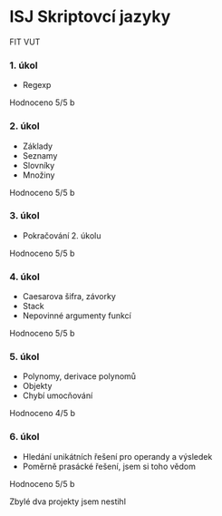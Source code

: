 # ISJ Skriptovcí jazyky
FIT VUT

### 1. úkol
* Regexp

Hodnoceno 5/5 b

### 2. úkol
* Základy
* Seznamy
* Slovníky
* Množiny

Hodnoceno 5/5 b

### 3. úkol
* Pokračování 2. úkolu

Hodnoceno 5/5 b

### 4. úkol
* Caesarova šifra, závorky
* Stack
* Nepovinné argumenty funkcí

Hodnoceno 5/5 b

### 5. úkol
* Polynomy, derivace polynomů
* Objekty
* Chybí umocňování

Hodnoceno 4/5 b

### 6. úkol
* Hledání unikátních řešení pro operandy a výsledek
* Poměrně prasácké řešení, jsem si toho vědom

Hodnoceno 5/5 b

Zbylé dva projekty jsem nestihl
